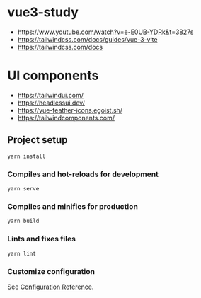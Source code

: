 # vue3-study

* https://www.youtube.com/watch?v=e-E0UB-YDRk&t=3827s
* https://tailwindcss.com/docs/guides/vue-3-vite
* https://tailwindcss.com/docs

# UI components

* https://tailwindui.com/
* https://headlessui.dev/
* https://vue-feather-icons.egoist.sh/
* https://tailwindcomponents.com/

## Project setup

```
yarn install
```

### Compiles and hot-reloads for development

```
yarn serve
```

### Compiles and minifies for production

```
yarn build
```

### Lints and fixes files

```
yarn lint
```

### Customize configuration

See [Configuration Reference](https://cli.vuejs.org/config/).
